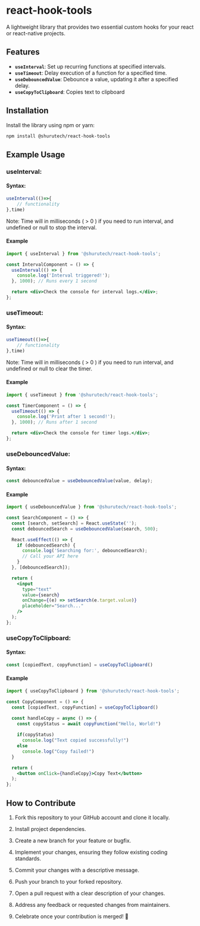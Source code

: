 # react-hook-tools

A lightweight library that provides two essential custom hooks for your react or react-native projects.

## Features

- **`useInterval`**: Set up recurring functions at specified intervals.
- **`useTimeout`**: Delay execution of a function for a specified time.
- **`useDebouncedValue`**: Debounce a value, updating it after a specified delay.
- **`useCopyToClipboard`**: Copies text to clipboard

## Installation

Install the library using npm or yarn:

```bash
npm install @shurutech/react-hook-tools
```

## Example Usage

### useInterval:

#### Syntax:

```jsx
useInterval(()=>{
    // functionality
},time)
```
Note: Time will in milliseconds ( > 0 ) if you need to run interval, and undefined or null to stop the interval.

#### Example

```jsx
import { useInterval } from '@shurutech/react-hook-tools';

const IntervalComponent = () => {
  useInterval(() => {
    console.log('Interval triggered!');
  }, 1000); // Runs every 1 second

  return <div>Check the console for interval logs.</div>;
};
```

### useTimeout:

#### Syntax:

```jsx
useTimeout(()=>{
    // functionality
},time)
```
Note: Time will in milliseconds ( > 0 ) if you need to run interval, and undefined or null to clear the timer.

#### Example

```jsx
import { useTimeout } from '@shurutech/react-hook-tools';

const TimerComponent = () => {
  useTimeout(() => {
    console.log('Print after 1 second!');
  }, 1000); // Runs after 1 second

  return <div>Check the console for timer logs.</div>;
};
```

### useDebouncedValue:

#### Syntax:

```jsx
const debouncedValue = useDebouncedValue(value, delay);
```

#### Example

```jsx
import { useDebouncedValue } from '@shurutech/react-hook-tools';

const SearchComponent = () => {
  const [search, setSearch] = React.useState('');
  const debouncedSearch = useDebouncedValue(search, 500);

  React.useEffect(() => {
    if (debouncedSearch) {
      console.log('Searching for:', debouncedSearch);
      // Call your API here
    }
  }, [debouncedSearch]);

  return (
    <input
      type="text"
      value={search}
      onChange={(e) => setSearch(e.target.value)}
      placeholder="Search..."
    />
  );
};
```

### useCopyToClipboard:

#### Syntax:

```jsx
const [copiedText, copyFunction] = useCopyToClipboard()
```

#### Example

```jsx
import { useCopyToClipboard } from '@shurutech/react-hook-tools';

const CopyComponent = () => {
  const [copiedText, copyFunction] = useCopyToClipboard()

  const handleCopy = async () => {
    const copyStatus = await copyFunction("Hello, World!")
    
    if(copyStatus)
      console.log("Text copied successfully!")
    else
      console.log("Copy failed!")
  }

  return (
    <button onClick={handleCopy}>Copy Text</button>
  );
};
```

## How to Contribute
1. Fork this repository to your GitHub account and clone it locally.

2. Install project dependencies.

3. Create a new branch for your feature or bugfix.

4. Implement your changes, ensuring they follow existing coding standards.

5. Commit your changes with a descriptive message.

6. Push your branch to your forked repository.

7. Open a pull request with a clear description of your changes.

8. Address any feedback or requested changes from maintainers.

9. Celebrate once your contribution is merged! 🎉

